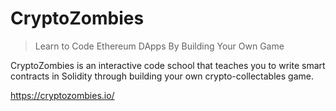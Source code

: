 # CryptoZombies

> Learn to Code Ethereum DApps By Building Your Own Game

CryptoZombies is an interactive code school that teaches you to write smart contracts in Solidity through building your own crypto-collectables game.

https://cryptozombies.io/

